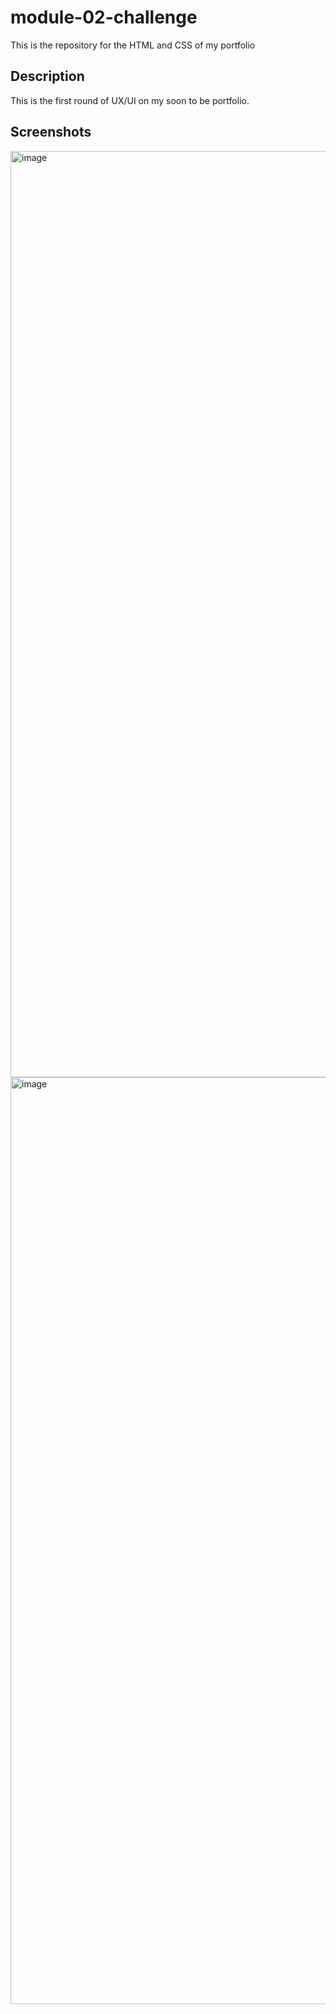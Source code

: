# module-02-challenge
This is the repository for the HTML and CSS of my portfolio 

## Description 
This is the first round of UX/UI on my soon to be portfolio. 

## Screenshots
<img width="1482" alt="image" src="https://user-images.githubusercontent.com/112522613/192394808-fadbfefb-e1d5-4b32-b14e-2a4707a76a86.png">
<img width="1483" alt="image" src="https://user-images.githubusercontent.com/112522613/192394846-8361174f-c3cd-433a-8e55-71e4c93a005f.png">

